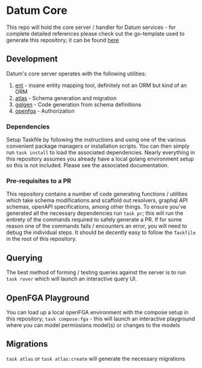 # Datum Core

This repo will hold the core server / handler for Datum services - for complete detailed references please check out the go-template used to generate this repository; it can be found [here](https://github.com/datumforge/go-template)

## Development

Datum's core server operates with the following utilities:

1. [ent](https://entgo.io/) - insane entity mapping tool, definitely not an ORM but kind of an ORM
1. [atlas](https://atlasgo.io/) - Schema generation and migration
1. [gqlgen](https://gqlgen.com/) - Code generation from schema definitions
1. [openfga](https://openfga.dev/) - Authorization

### Dependencies

Setup Taskfile by following the instructions and using one of the various convenient package managers or installation scripts. You can then simply run `task install` to load the associated dependencies. Nearly everything in this repository assumes you already have a local golang environment setup so this is not included. Please see the associated documentation.

### Pre-requisites to a PR

This repository contains a number of code generating functions / utilities which take schema modifications and scaffold out resolvers, graphql API schemas, openAPI specifications, among other things. To ensure you've generated all the necessary dependencies run `task pr`; this will run the entirety of the commands required to safely generate a PR. If for some reason one of the commands fails / encounters an error, you will need to debug the individual steps. It should be decently easy to follow the `Taskfile` in the root of this repository.

## Querying

The best method of forming / testing queries against the server is to run `task rover` which will launch an interactive query UI.

## OpenFGA Playground

You can load up a local openFGA environment with the compose setup in this repository; `task compose:fga` - this will launch an interactive playground where you can model permissions model(s) or changes to the models

## Migrations

`task atlas` or `task atlas:create` will generate the necessary migrations